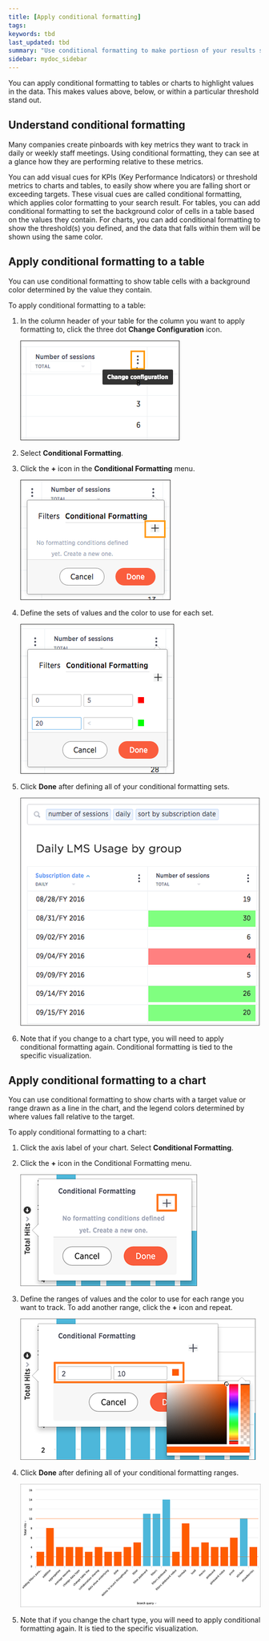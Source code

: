 ```yaml
---
title: [Apply conditional formatting]
tags:
keywords: tbd
last_updated: tbd
summary: "Use conditional formatting to make portiosn of your results stand  out"
sidebar: mydoc_sidebar
---
```


You can apply conditional formatting to tables or charts to highlight values in the data. This makes values above, below, or within a particular threshold stand out.

## Understand conditional formatting

Many companies create pinboards with key metrics they want to track in daily or weekly staff meetings. Using conditional formatting, they can see at a glance how they are performing relative to these metrics.

You can add visual cues for KPIs (Key Performance Indicators) or threshold metrics to charts and tables, to easily show where you are falling short or exceeding targets. These visual cues are called conditional formatting, which applies color formatting to your search result. For tables, you can add conditional formatting to set the background color of cells in a table based on the values they contain. For charts, you can add conditional formatting to show the threshold(s) you defined, and the data that falls within them will be shown using the same color.

## Apply conditional formatting to a table

You can use conditional formatting to show table cells with a background color determined by the value they contain.

To apply conditional formatting to a table:

1. In the column header of your table for the column you want to apply formatting to, click the three dot **Change Configuration** icon.

     ![](/pages/images/conditional_formatting_table_1.png "Three dot menu")

2. Select **Conditional Formatting**.
3. Click the **+** icon in the **Conditional Formatting** menu.

     ![](/pages/images/conditional_formatting_table_2.png "Conditional formatting menu")

4. Define the sets of values and the color to use for each set.

     ![](/pages/images/conditional_formatting_table_3.png "Define the sets of values and color")

5. Click **Done** after defining all of your conditional formatting sets.

     ![](/pages/images/conditional_formatting_table_4.png "Table with conditional formatting")

6. Note that if you change to a chart type, you will need to apply conditional formatting again. Conditional formatting is tied to the specific visualization.

## Apply conditional formatting to a chart

You can use conditional formatting to show charts with a target value or range drawn as a line in the chart, and the legend colors determined by where values fall relative to the target.

To apply conditional formatting to a chart:

1. Click the axis label of your chart. Select **Conditional Formatting**.
2. Click the **+** icon in the Conditional Formatting menu.

     ![](/pages/images/conditional_formatting_menu%20copy.png "Conditional formatting menu")

3. Define the ranges of values and the color to use for each range you want to track. To add another range, click the **+** icon and repeat.

     ![](/pages/images/set_conditional_formatting.png "Define the sets of values and color")

4. Click **Done** after defining all of your conditional formatting ranges.

     ![](/pages/images/conditional_formatting_chart.png "Chart with conditional formatting")

5. Note that if you change the chart type, you will need to apply conditional formatting again. It is tied to the specific visualization.
